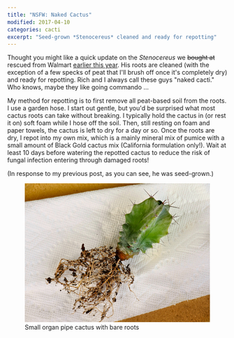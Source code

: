 ```yaml
---
title: "NSFW: Naked Cactus"
modified: 2017-04-10
categories: cacti
excerpt: "Seed-grown *Stenocereus* cleaned and ready for repotting"
---
```


Thought you might like a quick update on the *Stenocereus* we <del>bought at</del> rescued from Walmart [earlier this year](/two-new-cuties/). His roots are cleaned (with the exception of a few specks of peat that I'll brush off once it's completely dry) and ready for repotting. Rich and I always call these guys "naked cacti." Who knows, maybe they like going commando ...

My method for repotting is to first remove all peat-based soil from the roots. I use a garden hose. I start out gentle, but you'd be surprised what most cactus roots can take without breaking. I typically hold the cactus in (or rest it on) soft foam while I hose off the soil. Then, still resting on foam and paper towels, the cactus is left to dry for a day or so. Once the roots are dry, I repot into my own mix, which is a mainly mineral mix of pumice with a small amount of Black Gold cactus mix (California formulation only!). Wait at least 10 days before watering the repotted cactus to reduce the risk of fungal infection entering through damaged roots! 

(In response to my previous post, as you can see, he was seed-grown.)

<figure>
  <a href="/images/cacti/P1030748cl.jpg" title="Small organ pipe cactus with bare roots"><img src="/images/cacti/P1030748b.jpg" title="Small organ pipe cactus with bare roots"></a>
  <figcaption>Small organ pipe cactus with bare roots</figcaption>
</figure>